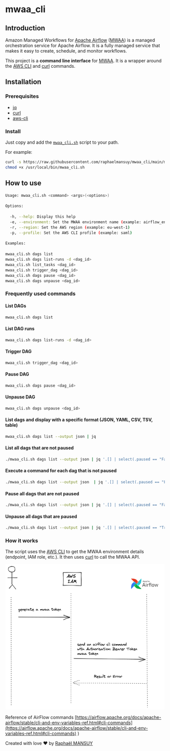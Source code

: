 # mwaa_cli 

## Introduction

Amazon Managed Workflows for [Apache Airflow](https://airflow.apache.org/) ([MWAA](https://docs.aws.amazon.com/mwaa/latest/userguide/what-is-mwaa.html)) is a managed orchestration service for Apache Airflow. It is a fully managed service that makes it easy to create, schedule, and monitor workflows.

This project is a **command line interface** for [MWAA](https://docs.aws.amazon.com/mwaa/latest/userguide/what-is-mwaa.html). It is a wrapper around the [AWS CLI](https://aws.amazon.com/cli/) and [curl](https//curl.se) commands.

## Installation

### Prerequisites

- [jq](https://stedolan.github.io/jq/)
- [curl](https://curl.se/)
- [aws-cli](https://aws.amazon.com/cli/)

### Install

Just copy and add the [`mwaa_cli.sh`](https://raw.githubusercontent.com/raphaelmansuy/mwaa_cli/main/mwaa_cli.sh) script to your path.

For example:

```bash
curl -s https://raw.githubusercontent.com/raphaelmansuy/mwaa_cli/main/mwaa_cli.sh -o /usr/local/bin/mwaa_cli.sh
chmod +x /usr/local/bin/mwaa_cli.sh
```

## How to use

```bash
Usage: mwaa_cli.sh <command> <args>(<options>)

Options:

  -h, --help: Display this help
  -e, --environment: Set the MWAA environment name (example: airflow_env_1)
  -r, --region: Set the AWS region (example: eu-west-1)
  -p, --profile: Set the AWS CLI profile (example: saml)

Examples:

mwaa_cli.sh dags list
mwaa_cli.sh dags list-runs -d <dag_id>
mwaa_cli.sh list_tasks <dag_id>
mwaa_cli.sh trigger_dag <dag_id>
mwaa_cli.sh dags pause <dag_id>
mwaa_cli.sh dags unpause <dag_id>

```

### Frequently used commands

#### List DAGs

```bash
mwaa_cli.sh dags list
```

#### List DAG runs

```bash
mwaa_cli.sh dags list-runs -d <dag_id>
```

#### Trigger DAG

```bash
mwaa_cli.sh trigger_dag <dag_id>
```

#### Pause DAG

```bash
mwaa_cli.sh dags pause <dag_id>
```

#### Unpause DAG

```bash
mwaa_cli.sh dags unpause <dag_id>
```

#### List dags and display with a specific format (JSON, YAML, CSV, TSV, table)

```bash
mwaa_cli.sh dags list --output json | jq
```

#### List all dags that are not paused

```bash
./mwaa_cli.sh dags list --output json | jq '.[] | select(.paused == "False")'
```

#### Execute a command for each dag that is not paused

```bash
./mwaa_cli.sh dags list --output json  | jq '.[] | select(.paused == "False") .dag_id' | tr '\n' '\0' | xargs -0 -n1 echo
``` 

#### Pause all dags that are not paused

```bash
./mwaa_cli.sh dags list --output json | jq '.[] | select(.paused == "False") | .dag_id' | tr '\n' '\0' | xargs -0 -n1 ./mwaa_cli.sh dags pause 
```

#### Unpause all dags that are paused

```bash
./mwaa_cli.sh dags list --output json | jq '.[] | select(.paused == "True") | .dag_id' | tr '\n' '\0' | xargs -0 -n1 ./mwaa_cli.sh dags unpause 
```

### How it works

The script uses the [AWS CLI](https://aws.amazon.com/cli/) to get the MWAA environment details (endpoint, IAM role, etc.). It then uses [curl](https://curl.se/) to call the MWAA API.

![Image](images/01_architecture.excalidraw.png)

Reference of AirFlow commands [https://airflow.apache.org/docs/apache-airflow/stable/cli-and-env-variables-ref.html#cli-commands](https://airflow.apache.org/docs/apache-airflow/stable/cli-and-env-variables-ref.html#cli-commands)
)


Created with love ❤️ by [Raphaël MANSUY](https://www.linkedin.com/in/raphaelmansuy/)

